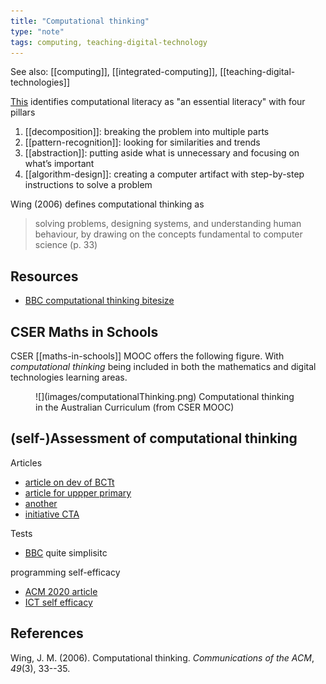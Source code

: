 ```yaml
---
title: "Computational thinking"
type: "note"
tags: computing, teaching-digital-technology
---
```


See also: [[computing]], [[integrated-computing]], [[teaching-digital-technologies]]

[This](https://www.fierceeducation.com/teaching-learning/teaching-computational-thinking-essential-future-college-students) identifies computational literacy as "an essential literacy" with four pillars 

1. [[decomposition]]: breaking the problem into multiple parts
2. [[pattern-recognition]]: looking for similarities and trends
3. [[abstraction]]: putting aside what is unnecessary and focusing on what’s important
4. [[algorithm-design]]: creating a computer artifact with step-by-step instructions to solve a problem

Wing (2006) defines computational thinking as 

> solving problems, designing systems, and understanding human behaviour, by drawing on the concepts fundamental to computer science (p. 33)

## Resources

- [BBC computational thinking bitesize](https://www.bbc.co.uk/bitesize/topics/z7tp34j)

## CSER Maths in Schools

CSER [[maths-in-schools]] MOOC offers the following figure. With _computational thinking_ being included in both the mathematics and digital technologies learning areas.

<figure markdown>
![](images/computationalThinking.png)
<caption>Computational thinking in the Australian Curriculum (from CSER MOOC)</caption>
</figure>

## (self-)Assessment of computational thinking

Articles
- [article on dev of BCTt](https://ieeexplore.ieee.org/document/9125368)
- [article for uppper primary](https://journals.sagepub.com/doi/full/10.1177/07356331221081753)
- [another](https://journals.sagepub.com/doi/abs/10.1177/0735633120972356?journalCode=jeca)
- [initiative CTA](https://learn.epfl.ch/wwd_learn/computational-thinking-assessment/)

Tests
- [BBC](https://www.bbc.co.uk/bitesize/guides/zp92mp3/test) quite simplisitc

programming self-efficacy
- [ACM 2020 article](https://dl.acm.org/doi/10.1145/3372782.3406281)
- [ICT self efficacy](https://www.researchgate.net/figure/Factor-analysis-of-ICT-Self-Efficacy-Scale_tbl1_329666293)


## References

Wing, J. M. (2006). Computational thinking. *Communications of the ACM*, *49*(3), 33--35.

